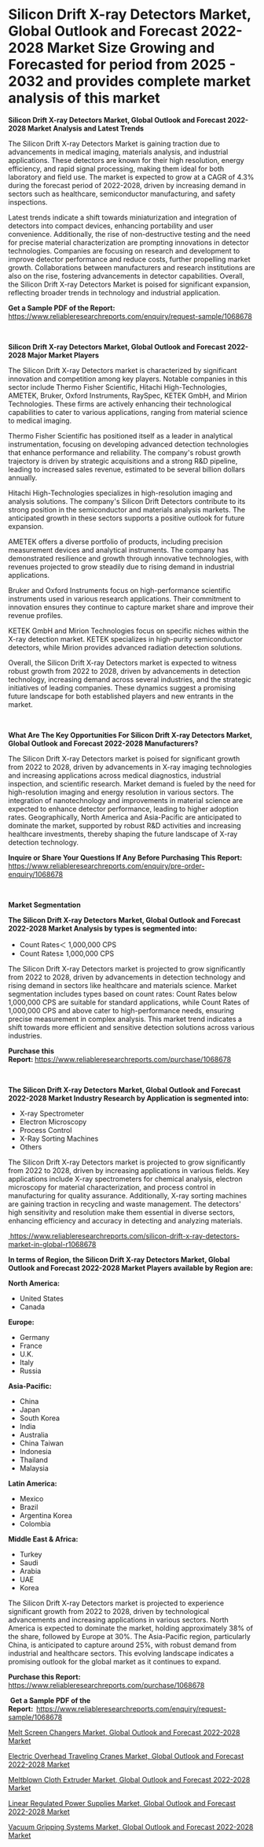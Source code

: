 <p><h1>Silicon Drift X-ray Detectors Market, Global Outlook and Forecast 2022-2028 Market Size Growing and Forecasted for period from 2025 - 2032 and provides complete market analysis of this market</h1></p><p><strong>Silicon Drift X-ray Detectors Market, Global Outlook and Forecast 2022-2028 Market Analysis and Latest Trends</strong></p>
<p><p>The Silicon Drift X-ray Detectors Market is gaining traction due to advancements in medical imaging, materials analysis, and industrial applications. These detectors are known for their high resolution, energy efficiency, and rapid signal processing, making them ideal for both laboratory and field use. The market is expected to grow at a CAGR of 4.3% during the forecast period of 2022-2028, driven by increasing demand in sectors such as healthcare, semiconductor manufacturing, and safety inspections.</p><p>Latest trends indicate a shift towards miniaturization and integration of detectors into compact devices, enhancing portability and user convenience. Additionally, the rise of non-destructive testing and the need for precise material characterization are prompting innovations in detector technologies. Companies are focusing on research and development to improve detector performance and reduce costs, further propelling market growth. Collaborations between manufacturers and research institutions are also on the rise, fostering advancements in detector capabilities. Overall, the Silicon Drift X-ray Detectors Market is poised for significant expansion, reflecting broader trends in technology and industrial application.</p></p>
<p><strong>Get a Sample PDF of the Report:&nbsp;</strong> <a href="https://www.reliableresearchreports.com/enquiry/request-sample/1068678?utm_campaign=12&utm_medium=2&utm_source=Github&utm_content=ia&utm_term=21032025&utm_id=silicon-drift-x-ray-detectors-market-global-outlook-and-forecast-2022-2028">https://www.reliableresearchreports.com/enquiry/request-sample/1068678</a></p>
<p>&nbsp;</p>
<p><strong>Silicon Drift X-ray Detectors Market, Global Outlook and Forecast 2022-2028 Major Market Players</strong></p>
<p><p>The Silicon Drift X-ray Detectors market is characterized by significant innovation and competition among key players. Notable companies in this sector include Thermo Fisher Scientific, Hitachi High-Technologies, AMETEK, Bruker, Oxford Instruments, RaySpec, KETEK GmbH, and Mirion Technologies. These firms are actively enhancing their technological capabilities to cater to various applications, ranging from material science to medical imaging.</p><p>Thermo Fisher Scientific has positioned itself as a leader in analytical instrumentation, focusing on developing advanced detection technologies that enhance performance and reliability. The company's robust growth trajectory is driven by strategic acquisitions and a strong R&D pipeline, leading to increased sales revenue, estimated to be several billion dollars annually.</p><p>Hitachi High-Technologies specializes in high-resolution imaging and analysis solutions. The company's Silicon Drift Detectors contribute to its strong position in the semiconductor and materials analysis markets. The anticipated growth in these sectors supports a positive outlook for future expansion.</p><p>AMETEK offers a diverse portfolio of products, including precision measurement devices and analytical instruments. The company has demonstrated resilience and growth through innovative technologies, with revenues projected to grow steadily due to rising demand in industrial applications.</p><p>Bruker and Oxford Instruments focus on high-performance scientific instruments used in various research applications. Their commitment to innovation ensures they continue to capture market share and improve their revenue profiles.</p><p>KETEK GmbH and Mirion Technologies focus on specific niches within the X-ray detection market. KETEK specializes in high-purity semiconductor detectors, while Mirion provides advanced radiation detection solutions.</p><p>Overall, the Silicon Drift X-ray Detectors market is expected to witness robust growth from 2022 to 2028, driven by advancements in detection technology, increasing demand across several industries, and the strategic initiatives of leading companies. These dynamics suggest a promising future landscape for both established players and new entrants in the market.</p></p>
<p>&nbsp;</p>
<p><strong>What Are The Key Opportunities For Silicon Drift X-ray Detectors Market, Global Outlook and Forecast 2022-2028 Manufacturers?</strong></p>
<p><p>The Silicon Drift X-ray Detectors market is poised for significant growth from 2022 to 2028, driven by advancements in X-ray imaging technologies and increasing applications across medical diagnostics, industrial inspection, and scientific research. Market demand is fueled by the need for high-resolution imaging and energy resolution in various sectors. The integration of nanotechnology and improvements in material science are expected to enhance detector performance, leading to higher adoption rates. Geographically, North America and Asia-Pacific are anticipated to dominate the market, supported by robust R&D activities and increasing healthcare investments, thereby shaping the future landscape of X-ray detection technology.</p></p>
<p><strong>Inquire or Share Your Questions If Any Before Purchasing This Report:</strong> <a href="https://www.reliableresearchreports.com/enquiry/pre-order-enquiry/1068678?utm_campaign=12&utm_medium=2&utm_source=Github&utm_content=ia&utm_term=21032025&utm_id=silicon-drift-x-ray-detectors-market-global-outlook-and-forecast-2022-2028">https://www.reliableresearchreports.com/enquiry/pre-order-enquiry/1068678</a></p>
<p>&nbsp;</p>
<p><strong>Market Segmentation</strong></p>
<p><strong>The Silicon Drift X-ray Detectors Market, Global Outlook and Forecast 2022-2028 Market Analysis by types is segmented into:</strong></p>
<p><ul><li>Count Rates＜ 1,000,000 CPS</li><li>Count Rates≥ 1,000,000 CPS</li></ul></p>
<p><p>The Silicon Drift X-ray Detectors market is projected to grow significantly from 2022 to 2028, driven by advancements in detection technology and rising demand in sectors like healthcare and materials science. Market segmentation includes types based on count rates: Count Rates below 1,000,000 CPS are suitable for standard applications, while Count Rates of 1,000,000 CPS and above cater to high-performance needs, ensuring precise measurement in complex analysis. This market trend indicates a shift towards more efficient and sensitive detection solutions across various industries.</p></p>
<p><strong>Purchase this Report:&nbsp;</strong><a href="https://www.reliableresearchreports.com/purchase/1068678?utm_campaign=12&utm_medium=2&utm_source=Github&utm_content=ia&utm_term=21032025&utm_id=silicon-drift-x-ray-detectors-market-global-outlook-and-forecast-2022-2028">https://www.reliableresearchreports.com/purchase/1068678</a></p>
<p>&nbsp;</p>
<p><strong>The Silicon Drift X-ray Detectors Market, Global Outlook and Forecast 2022-2028 Market Industry Research by Application is segmented into:</strong></p>
<p><ul><li>X-ray Spectrometer</li><li>Electron Microscopy</li><li>Process Control</li><li>X-Ray Sorting Machines</li><li>Others</li></ul></p>
<p><p>The Silicon Drift X-ray Detectors market is projected to grow significantly from 2022 to 2028, driven by increasing applications in various fields. Key applications include X-ray spectrometers for chemical analysis, electron microscopy for material characterization, and process control in manufacturing for quality assurance. Additionally, X-ray sorting machines are gaining traction in recycling and waste management. The detectors' high sensitivity and resolution make them essential in diverse sectors, enhancing efficiency and accuracy in detecting and analyzing materials.</p></p>
<p><a href="https://www.reliableresearchreports.com/silicon-drift-x-ray-detectors-market-in-global-r1068678?utm_campaign=12&utm_medium=2&utm_source=Github&utm_content=ia&utm_term=21032025&utm_id=silicon-drift-x-ray-detectors-market-global-outlook-and-forecast-2022-2028">&nbsp;https://www.reliableresearchreports.com/silicon-drift-x-ray-detectors-market-in-global-r1068678</a></p>
<p><strong>In terms of Region, the Silicon Drift X-ray Detectors Market, Global Outlook and Forecast 2022-2028 Market Players available by Region are:</strong></p>
<p>
    <p> <strong> North America: </strong>
        <ul>
            <li>United States</li>
            <li>Canada</li>
        </ul>
        </p> 
    <p> <strong> Europe: </strong>
        <ul>
            <li>Germany</li>
            <li>France</li>
            <li>U.K.</li>
            <li>Italy</li>
            <li>Russia</li>
        </ul>
        </p> 
    <p> <strong> Asia-Pacific: </strong>
        <ul>
            <li>China</li>
            <li>Japan</li>
            <li>South Korea</li>
            <li>India</li>
            <li>Australia</li>
            <li>China Taiwan</li>
            <li>Indonesia</li>
            <li>Thailand</li>
            <li>Malaysia</li>
        </ul>
        </p> 
    <p> <strong> Latin America: </strong>
        <ul>
            <li>Mexico</li>
            <li>Brazil</li>
            <li>Argentina Korea</li>
            <li>Colombia</li>
        </ul>
        </p> 
    <p> <strong> Middle East & Africa: </strong>
        <ul>
            <li>Turkey</li>
            <li>Saudi</li>
            <li>Arabia</li>
            <li>UAE</li>
            <li>Korea</li>
        </ul>
    </p>
    </p>
<p><p>The Silicon Drift X-ray Detectors market is projected to experience significant growth from 2022 to 2028, driven by technological advancements and increasing applications in various sectors. North America is expected to dominate the market, holding approximately 38% of the share, followed by Europe at 30%. The Asia-Pacific region, particularly China, is anticipated to capture around 25%, with robust demand from industrial and healthcare sectors. This evolving landscape indicates a promising outlook for the global market as it continues to expand.</p></p>
<p><strong>Purchase this Report: </strong><a href="https://www.reliableresearchreports.com/purchase/1068678?utm_campaign=12&utm_medium=2&utm_source=Github&utm_content=ia&utm_term=21032025&utm_id=silicon-drift-x-ray-detectors-market-global-outlook-and-forecast-2022-2028">https://www.reliableresearchreports.com/purchase/1068678</a></p>
<p>&nbsp;<strong>Get a Sample PDF of the Report:&nbsp;&nbsp;</strong><a href="https://www.reliableresearchreports.com/enquiry/request-sample/1068678?utm_campaign=12&utm_medium=2&utm_source=Github&utm_content=ia&utm_term=21032025&utm_id=silicon-drift-x-ray-detectors-market-global-outlook-and-forecast-2022-2028">https://www.reliableresearchreports.com/enquiry/request-sample/1068678</a></p>
<p><strong></strong></p>
<p><p><a href="https://github.com/gaiusmelyna/Market-Research-Report-List-1/blob/main/melt-screen-changers-market-global-outlook-and-forecast-2022-2028-market.md?utm_campaign=12&utm_medium=2&utm_source=Github&utm_content=ia&utm_term=21032025&utm_id=silicon-drift-x-ray-detectors-market-global-outlook-and-forecast-2022-2028">Melt Screen Changers Market, Global Outlook and Forecast 2022-2028 Market</a></p><p><a href="https://github.com/safurdorthu8/Market-Research-Report-List-1/blob/main/electric-overhead-traveling-cranes-market-global-outlook-and-forecast-2022-2028-market.md?utm_campaign=12&utm_medium=2&utm_source=Github&utm_content=ia&utm_term=21032025&utm_id=silicon-drift-x-ray-detectors-market-global-outlook-and-forecast-2022-2028">Electric Overhead Traveling Cranes Market, Global Outlook and Forecast 2022-2028 Market</a></p><p><a href="https://github.com/pupunhez/Market-Research-Report-List-1/blob/main/meltblown-cloth-extruder-market-global-outlook-and-forecast-2022-2028-market.md?utm_campaign=12&utm_medium=2&utm_source=Github&utm_content=ia&utm_term=21032025&utm_id=silicon-drift-x-ray-detectors-market-global-outlook-and-forecast-2022-2028">Meltblown Cloth Extruder Market, Global Outlook and Forecast 2022-2028 Market</a></p><p><a href="https://github.com/delcirodda4f/Market-Research-Report-List-1/blob/main/linear-regulated-power-supplies-market-global-outlook-and-forecast-2022-2028-market.md?utm_campaign=12&utm_medium=2&utm_source=Github&utm_content=ia&utm_term=21032025&utm_id=silicon-drift-x-ray-detectors-market-global-outlook-and-forecast-2022-2028">Linear Regulated Power Supplies Market, Global Outlook and Forecast 2022-2028 Market</a></p><p><a href="https://github.com/roceljiabur/Market-Research-Report-List-1/blob/main/vacuum-gripping-systems-market-global-outlook-and-forecast-2022-2028-market.md?utm_campaign=12&utm_medium=2&utm_source=Github&utm_content=ia&utm_term=21032025&utm_id=silicon-drift-x-ray-detectors-market-global-outlook-and-forecast-2022-2028">Vacuum Gripping Systems Market, Global Outlook and Forecast 2022-2028 Market</a></p></p>